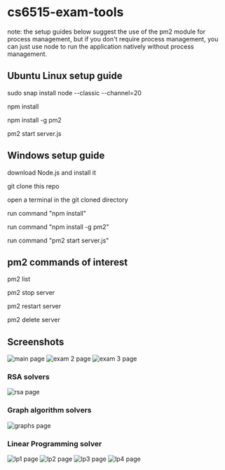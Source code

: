 # cs6515-exam-tools

note: the setup guides below suggest the use of the pm2 module for process management, but if you don't require process management, you can just use node to run the application natively without process management.

## Ubuntu Linux setup guide
sudo snap install node --classic --channel=20

npm install

npm install -g pm2

pm2 start server.js

## Windows setup guide
download Node.js and install it

git clone this repo

open a terminal in the git cloned directory

run command "npm install"

run command "npm install -g pm2"

run command "pm2 start server.js"

## pm2 commands of interest
pm2 list

pm2 stop server

pm2 restart server

pm2 delete server

## Screenshots

![main page](docs/images/main.jpg?raw=true)
![exam 2 page](docs/images/exam2.jpg?raw=true)
![exam 3 page](docs/images/exam3.jpg?raw=true)

### RSA solvers
![rsa page](docs/images/rsa.jpg?raw=true)

### Graph algorithm solvers
![graphs page](docs/images/graphs.jpg?raw=true)

### Linear Programming solver
![lp1 page](docs/images/lp1.jpg?raw=true)
![lp2 page](docs/images/lp2.jpg?raw=true)
![lp3 page](docs/images/lp3.jpg?raw=true)
![lp4 page](docs/images/lp4.jpg?raw=true)
